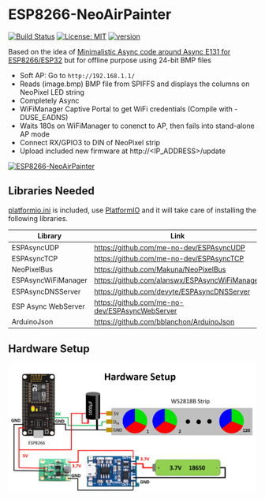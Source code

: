 # ESP8266-NeoAirPainter

[![Build Status](https://travis-ci.com/debsahu/ESP8266-NeoAirPainter.svg?branch=master)](https://travis-ci.com/debsahu/ESP8266-NeoAirPainter) [![License: MIT](https://img.shields.io/badge/License-MIT-yellow.svg)](https://opensource.org/licenses/MIT) [![version](https://img.shields.io/github/release/debsahu/ESP8266-NeoAirPainter.svg)](https://github.com/debsahu/ESP8266-NeoAirPainter/blob/master/Arduino/NeoAirPainter/version.h)

Based on the idea of [Minimalistic Async code around Async E131 for ESP8266/ESP32](https://github.com/debsahu/E131_PixelPusher) but for offline purpose using 24-bit BMP files

- Soft AP: Go to `http://192.168.1.1/`
- Reads (image.bmp) BMP file from SPIFFS and displays the columns on NeoPixel LED string
- Completely Async
- WiFiManager Captive Portal to get WiFi credentials (Compile with -DUSE_EADNS)
- Waits 180s on WiFiManager to conenct to AP, then fails into stand-alone AP mode
- Connect RX/GPIO3 to DIN of NeoPixel strip
- Upload included new firmware at http://<IP_ADDRESS>/update

[![ESP8266-NeoAirPainter](https://img.youtube.com/vi/xxxxxxxxx/0.jpg)](https://www.youtube.com/watch?v=xxxxxxxxxxxx)

## Libraries Needed

[platformio.ini](https://github.com/debsahu/ESP8266-NeoAirPainter/blob/master/platformio.ini) is included, use [PlatformIO](https://platformio.org/platformio-ide) and it will take care of installing the following libraries.

| Library                   | Link                                                       |
|---------------------------|------------------------------------------------------------|
|ESPAsyncUDP                |https://github.com/me-no-dev/ESPAsyncUDP                    |
|ESPAsyncTCP                |https://github.com/me-no-dev/ESPAsyncTCP                    |
|NeoPixelBus                |https://github.com/Makuna/NeoPixelBus                       |
|ESPAsyncWiFiManager        |https://github.com/alanswx/ESPAsyncWiFiManager              |
|ESPAsyncDNSServer          |https://github.com/devyte/ESPAsyncDNSServer                 |
|ESP Async WebServer        |https://github.com/me-no-dev/ESPAsyncWebServer              |
|ArduinoJson                |https://github.com/bblanchon/ArduinoJson                    |

## Hardware Setup

![Hardware Setup](https://github.com/debsahu/ESP8266-NeoAirPainter/blob/master/hardware-setup.png)
